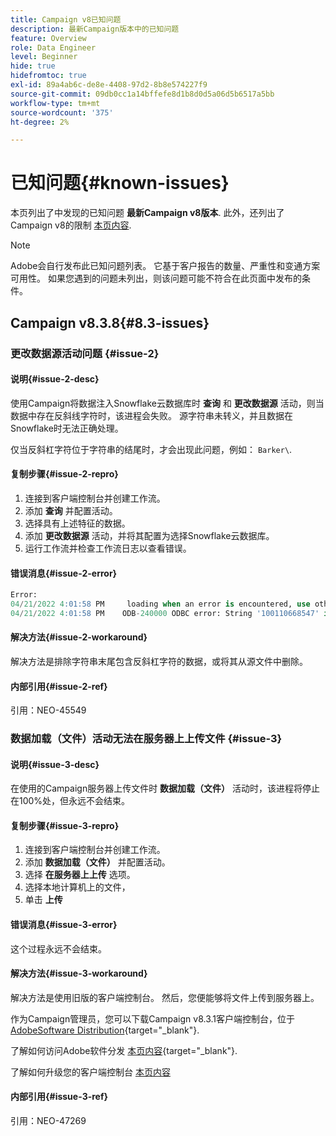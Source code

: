 ```yaml
---
title: Campaign v8已知问题
description: 最新Campaign版本中的已知问题
feature: Overview
role: Data Engineer
level: Beginner
hide: true
hidefromtoc: true
exl-id: 89a4ab6c-de8e-4408-97d2-8b8e574227f9
source-git-commit: 09db0cc1a14bffefe8d1b8d0d5a06d5b6517a5bb
workflow-type: tm+mt
source-wordcount: '375'
ht-degree: 2%

---
```


# 已知问题{#known-issues}

本页列出了中发现的已知问题 **最新Campaign v8版本**. 此外，还列出了Campaign v8的限制 [本页内容](ac-guardrails.md).


>[!NOTE]
>
>Adobe会自行发布此已知问题列表。 它基于客户报告的数量、严重性和变通方案可用性。 如果您遇到的问题未列出，则该问题可能不符合在此页面中发布的条件。

## Campaign v8.3.8{#8.3-issues}

### 更改数据源活动问题 {#issue-2}

#### 说明{#issue-2-desc}

使用Campaign将数据注入Snowflake云数据库时 **查询** 和 **更改数据源** 活动，则当数据中存在反斜线字符时，该进程会失败。 源字符串未转义，并且数据在Snowflake时无法正确处理。

仅当反斜杠字符位于字符串的结尾时，才会出现此问题，例如： `Barker\`.


#### 复制步骤{#issue-2-repro}

1. 连接到客户端控制台并创建工作流。
1. 添加 **查询** 并配置活动。
1. 选择具有上述特征的数据。
1. 添加 **更改数据源** 活动，并将其配置为选择Snowflake云数据库。
1. 运行工作流并检查工作流日志以查看错误。


#### 错误消息{#issue-2-error}

```sql
Error:
04/21/2022 4:01:58 PM     loading when an error is encountered, use other values such as 'SKIP_FILE' or 'CONTINUE' for the ON_ERROR option. For more information on loading options, please run 'info loading_data' in a SQL client. SQLState: 22000
04/21/2022 4:01:58 PM    ODB-240000 ODBC error: String '100110668547' is too long and would be truncated   File 'wkf1656797_21_1_3057430574#458516uploadPart0.chunk.gz', line 1, character 0   Row 90058, column "WKF1656797_21_1"["SCARRIER_ROUTE":13]   If you would like to continue
```

#### 解决方法{#issue-2-workaround}

解决方法是排除字符串末尾包含反斜杠字符的数据，或将其从源文件中删除。


#### 内部引用{#issue-2-ref}

引用：NEO-45549


### 数据加载（文件）活动无法在服务器上上传文件 {#issue-3}

#### 说明{#issue-3-desc}

在使用的Campaign服务器上传文件时 **数据加载（文件）** 活动时，该进程将停止在100%处，但永远不会结束。

#### 复制步骤{#issue-3-repro}

1. 连接到客户端控制台并创建工作流。
1. 添加 **数据加载（文件）** 并配置活动。
1. 选择 **在服务器上上传** 选项。
1. 选择本地计算机上的文件，
1. 单击 **上传**


#### 错误消息{#issue-3-error}

这个过程永远不会结束。

#### 解决方法{#issue-3-workaround}

解决方法是使用旧版的客户端控制台。 然后，您便能够将文件上传到服务器上。

作为Campaign管理员，您可以下载Campaign v8.3.1客户端控制台，位于 [AdobeSoftware Distribution](https://experience.adobe.com/#/downloads/content/software-distribution/en/campaign.html?1_group.propertyvalues.property=.%2Fjcr%3Acontent%2Fmetadata%2Fdc%3Aversion&amp;1_group.propertyvalues.operation=equals&amp;1_group.propertyvalues.0_values=target-version%3Acampaign%2F8&amp;orderby=%40jcr%3Acontent%2Fjcr%3AlastModified&amp;orderby.sort=desc&amp;layout=list&amp;p.offset=0&amp;p.limit=4){target="_blank"}.

了解如何访问Adobe软件分发 [本页内容](https://experienceleague.adobe.com/docs/experience-cloud/software-distribution/home.html?lang=zh-Hans){target="_blank"}.

了解如何升级您的客户端控制台 [本页内容](connect.md)

#### 内部引用{#issue-3-ref}

引用：NEO-47269

